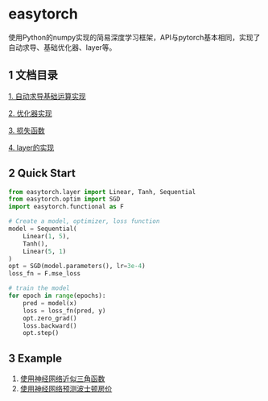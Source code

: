 # easytorch

使用Python的numpy实现的简易深度学习框架，API与pytorch基本相同，实现了自动求导、基础优化器、layer等。

## 1 文档目录

[1. 自动求导基础运算实现](./doc/1自动求导基础运算实现.md)

[2. 优化器实现](./doc/2优化器.md)

[3. 损失函数](./doc/3损失函数.md)

[4. layer的实现](./doc/4layer的实现.md)

## 2 Quick Start

``` python 
from easytorch.layer import Linear, Tanh, Sequential
from easytorch.optim import SGD
import easytorch.functional as F

# Create a model, optimizer, loss function
model = Sequential(
    Linear(1, 5),
    Tanh(),
    Linear(5, 1)
)
opt = SGD(model.parameters(), lr=3e-4)
loss_fn = F.mse_loss

# train the model
for epoch in range(epochs):
    pred = model(x)
    loss = loss_fn(pred, y)
    opt.zero_grad()
    loss.backward()
    opt.step()
```

## 3 Example

1. [使用神经网络近似三角函数](./example/FunctionApproximation.ipynb)
2. [使用神经网络预测波士顿房价](./example/Predict.ipynb)
